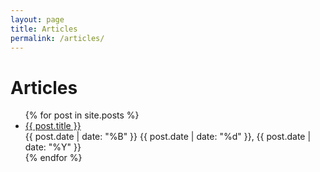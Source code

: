 ```yaml
---
layout: page
title: Articles
permalink: /articles/
---
```

# Articles

<ul id="articles-list">
  {% for post in site.posts %}
    <li>
      <a href="{{ post.url }}">{{ post.title }}</a>
      <div class="post-meta">
        {{ post.date | date: "%B" }}
        {{ post.date | date: "%d" }},
        {{ post.date | date: "%Y" }}
      </div>
    </li>
  {% endfor %}
</ul>
